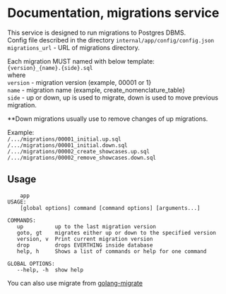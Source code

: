 # Documentation, migrations service

This service is designed to run migrations to Postgres DBMS.<br/>
Config file described in the directory `internal/app/config/config.json` <br/>
	`migrations_url` - URL of migrations directory. <br/>

Each migration MUST named with below template:<br/>
   `{version}_{name}.{side}.sql`<br/>
   where  <br/>
   `version` - migration version (example, 00001 or 1} <br/>
                `name`      - migration name (example, create_nomenclature_table} <br/>
                `side`      - up or down, up is used to migrate, down is used to move previous migration. <br/>
                  
  **Down migrations usually use to remove changes of up migrations. <br/>
  
 Example:<br/>
	   `/.../migrations/00001_initial.up.sql`<br/>
	   `/.../migrations/00001_initial.down.sql`<br/>
	   `/.../migrations/00002_create_showcases.up.sql`<br/>
	   `/.../migrations/00002_remove_showcases.down.sql`<br/>

## Usage

```NAME:
    app
USAGE:
    [global options] command [command options] [arguments...]

COMMANDS:
   up          up to the last migration version
   goto, gt    migrates either up or down to the specified version
   version, v  Print current migration version
   drop        drops EVERTHING inside database
   help, h     Shows a list of commands or help for one command

GLOBAL OPTIONS:
   --help, -h  show help
   ```

You can also use migrate from [golang-migrate](github.com/golang-migrate/migrate)
